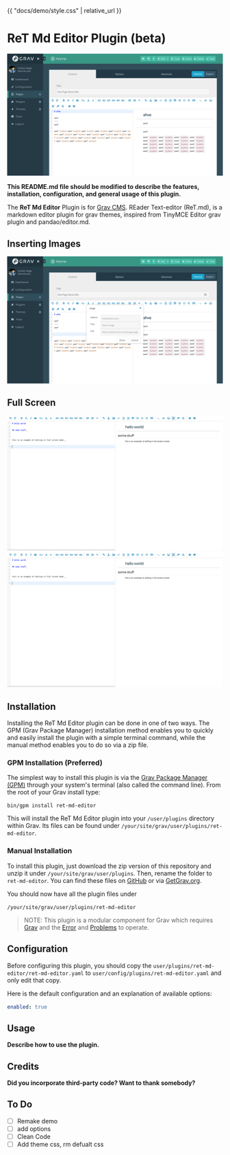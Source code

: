 {{ "docs/demo/style.css" | relative_url }}
<link rel="stylesheet" type="text/css" href="docs/styles.css"/>

# ReT Md Editor Plugin (beta)

<img src="docs/img2.png" class="border"/>

**This README.md file should be modified to describe the features, installation, configuration, and general usage of this plugin.**

The **ReT Md Editor** Plugin is for [Grav CMS](http://github.com/getgrav/grav). REader Text-editor (ReT.md), is a markdown editor plugin for grav themes, inspired from TinyMCE Editor grav plugin and pandao/editor.md.

##  Inserting Images
<img src="docs/img3.png" class="border"/>

##  Full Screen
![Full Screen Example](docs/img4.png?id=border1)
<img src="docs/img4.png" class="border"/>


##  Installation

Installing the ReT Md Editor plugin can be done in one of two ways. The GPM (Grav Package Manager) installation method enables you to quickly and easily install the plugin with a simple terminal command, while the manual method enables you to do so via a zip file.

### GPM Installation (Preferred)

The simplest way to install this plugin is via the [Grav Package Manager (GPM)](http://learn.getgrav.org/advanced/grav-gpm) through your system's terminal (also called the command line).  From the root of your Grav install type:

    bin/gpm install ret-md-editor

This will install the ReT Md Editor plugin into your `/user/plugins` directory within Grav. Its files can be found under `/your/site/grav/user/plugins/ret-md-editor`.

### Manual Installation

To install this plugin, just download the zip version of this repository and unzip it under `/your/site/grav/user/plugins`. Then, rename the folder to `ret-md-editor`. You can find these files on [GitHub](https://github.com/githubid/grav-plugin-ret-md-editor) or via [GetGrav.org](http://getgrav.org/downloads/plugins#extras).

You should now have all the plugin files under

    /your/site/grav/user/plugins/ret-md-editor

> NOTE: This plugin is a modular component for Grav which requires [Grav](http://github.com/getgrav/grav) and the [Error](https://github.com/getgrav/grav-plugin-error) and [Problems](https://github.com/getgrav/grav-plugin-problems) to operate.

## Configuration

Before configuring this plugin, you should copy the `user/plugins/ret-md-editor/ret-md-editor.yaml` to `user/config/plugins/ret-md-editor.yaml` and only edit that copy.

Here is the default configuration and an explanation of available options:

```yaml
enabled: true
```

## Usage

**Describe how to use the plugin.**

## Credits

**Did you incorporate third-party code? Want to thank somebody?**

## To Do

- [ ] Remake demo
- [ ] add options
- [ ] Clean Code
- [ ] Add theme css, rm defualt css
